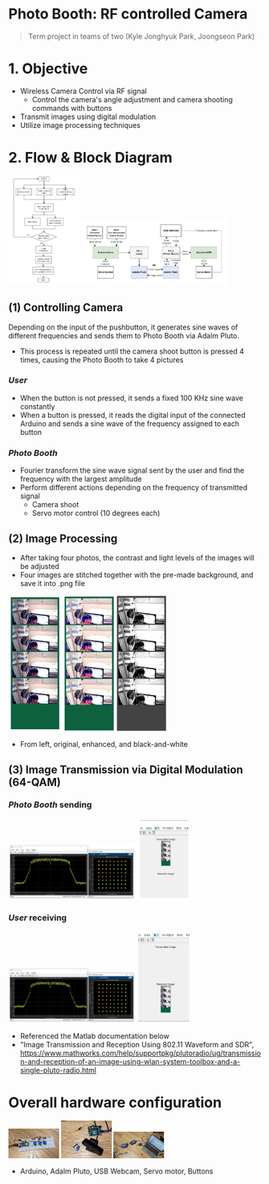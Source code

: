 # Photo Booth: RF controlled Camera
> Term project in teams of two (Kyle Jonghyuk Park, Joongseon Park)

# 1. Objective
- Wireless Camera Control via RF signal
    * Control the camera's angle adjustment and camera shooting commands with buttons
- Transmit images using digital modulation
- Utilize image processing techniques

# 2. Flow & Block Diagram
<img src="/Photo Booth/images/flow chart.jpg" width="28%" height="28%" title="flow" alt="flow"></img>
<img src="/Photo Booth/images/block diagram.jpg" width="58%" height="58%" title="flow" alt="flow"></img>

## (1) Controlling Camera
Depending on the input of the pushbutton, it generates sine waves of different frequencies and sends them to Photo Booth via Adalm Pluto. 

- This process is repeated until the camera shoot button is pressed 4 times, causing the Photo Booth to take 4 pictures

### _User_
- When the button is not pressed, it sends a fixed 100 KHz sine wave constantly
- When a button is pressed, it reads the digital input of the connected Arduino and sends a sine wave of the frequency assigned to each button


### _Photo Booth_
- Fourier transform the sine wave signal sent by the user and find the frequency with the largest amplitude 
- Perform different actions depending on the frequency of transmitted signal 
    * Camera shoot
    * Servo motor control (10 degrees each)

## (2) Image Processing
- After taking four photos, the contrast and light levels of the images will be adjusted
- Four images are stitched together with the pre-made background, and save it into .png file

<img src="/Photo Booth/images/version1.jpg" width="21%" height="21%" title="flow" alt="flow"></img>
<img src="/Photo Booth/images/version2.jpg" width="20%" height="20%" title="flow" alt="flow"></img>
<img src="/Photo Booth/images/version3.jpg" width="20%" height="20%" title="flow" alt="flow"></img>

* From left, original, enhanced, and black-and-white 

## (3) Image Transmission via Digital Modulation (64-QAM)

### _Photo Booth_ sending 
<img src="/Photo Booth/images/img tran1.jpg" width="50%" height="50%" title="flow" alt="flow"></img>
<img src="/Photo Booth/images/img tran11.jpg" width="21%" height="21%" title="flow" alt="flow"></img>

### _User_ receiving
<img src="/Photo Booth/images/img tran2.jpg" width="50%" height="50%" title="flow" alt="flow"></img>
<img src="/Photo Booth/images/img tran22.jpg" width="21%" height="21%" title="flow" alt="flow"></img>

- Referenced the Matlab documentation below
- "Image Transmission and Reception Using 802.11 Waveform and SDR", https://www.mathworks.com/help/supportpkg/plutoradio/ug/transmission-and-reception-of-an-image-using-wlan-system-toolbox-and-a-single-pluto-radio.html

# Overall hardware configuration
<img src="/Photo Booth/images/hw1.jpg" width="20%" height="20%" title="flow" alt="flow"></img>
<img src="/Photo Booth/images/hw2.jpg" width="20%" height="20%" title="flow" alt="flow"></img>
<img src="/Photo Booth/images/hw3.jpg" width="20%" height="20%" title="flow" alt="flow"></img>

- Arduino, Adalm Pluto, USB Webcam, Servo motor, Buttons
